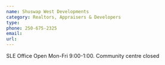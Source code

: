 ```yaml
---
name: Shuswap West Developments
category: Realtors, Appraisers & Developers
type: 
phone: 250-675-2325
email: 
url: 
---
```


SLE Office Open Mon-Fri 9:00-1:00. Community centre closed